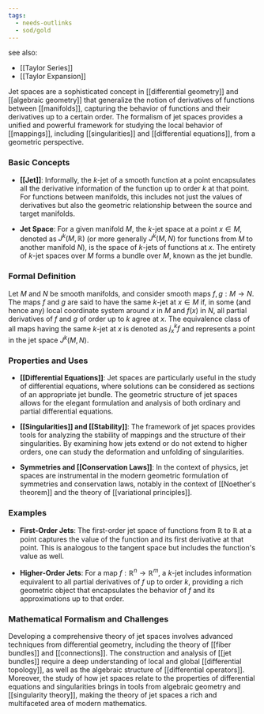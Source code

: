 ```yaml
---
tags:
  - needs-outlinks
  - sod/gold
---
```


see also:
- [[Taylor Series]]
- [[Taylor Expansion]]

Jet spaces are a sophisticated concept in [[differential geometry]] and [[algebraic geometry]] that generalize the notion of derivatives of functions between [[manifolds]], capturing the behavior of functions and their derivatives up to a certain order. The formalism of jet spaces provides a unified and powerful framework for studying the local behavior of [[mappings]], including [[singularities]] and [[differential equations]], from a geometric perspective.

### Basic Concepts

- **[[Jet]]**: Informally, the $k$-jet of a smooth function at a point encapsulates all the derivative information of the function up to order $k$ at that point. For functions between manifolds, this includes not just the values of derivatives but also the geometric relationship between the source and target manifolds.

- **Jet Space**: For a given manifold $M$, the $k$-jet space at a point $x \in M$, denoted as $J^k(M, \mathbb{R})$ (or more generally $J^k(M, N)$ for functions from $M$ to another manifold $N$), is the space of $k$-jets of functions at $x$. The entirety of $k$-jet spaces over $M$ forms a bundle over $M$, known as the jet bundle.

### Formal Definition

Let $M$ and $N$ be smooth manifolds, and consider smooth maps $f, g: M \to N$. The maps $f$ and $g$ are said to have the same $k$-jet at $x \in M$ if, in some (and hence any) local coordinate system around $x$ in $M$ and $f(x)$ in $N$, all partial derivatives of $f$ and $g$ of order up to $k$ agree at $x$. The equivalence class of all maps having the same $k$-jet at $x$ is denoted as $j^k_x f$ and represents a point in the jet space $J^k(M, N)$.

### Properties and Uses

- **[[Differential Equations]]**: Jet spaces are particularly useful in the study of differential equations, where solutions can be considered as sections of an appropriate jet bundle. The geometric structure of jet spaces allows for the elegant formulation and analysis of both ordinary and partial differential equations.

- **[[Singularities]] and [[Stability]]**: The framework of jet spaces provides tools for analyzing the stability of mappings and the structure of their singularities. By examining how jets extend or do not extend to higher orders, one can study the deformation and unfolding of singularities.

- **Symmetries and [[Conservation Laws]]**: In the context of physics, jet spaces are instrumental in the modern geometric formulation of symmetries and conservation laws, notably in the context of [[Noether's theorem]] and the theory of [[variational principles]].

### Examples

- **First-Order Jets**: The first-order jet space of functions from $\mathbb{R}$ to $\mathbb{R}$ at a point captures the value of the function and its first derivative at that point. This is analogous to the tangent space but includes the function's value as well.

- **Higher-Order Jets**: For a map $f: \mathbb{R}^n \to \mathbb{R}^m$, a $k$-jet includes information equivalent to all partial derivatives of $f$ up to order $k$, providing a rich geometric object that encapsulates the behavior of $f$ and its approximations up to that order.

### Mathematical Formalism and Challenges

Developing a comprehensive theory of jet spaces involves advanced techniques from differential geometry, including the theory of [[fiber bundles]] and [[connections]]. The construction and analysis of [[jet bundles]] require a deep understanding of local and global [[differential topology]], as well as the algebraic structure of [[differential operators]]. Moreover, the study of how jet spaces relate to the properties of differential equations and singularities brings in tools from algebraic geometry and [[singularity theory]], making the theory of jet spaces a rich and multifaceted area of modern mathematics.